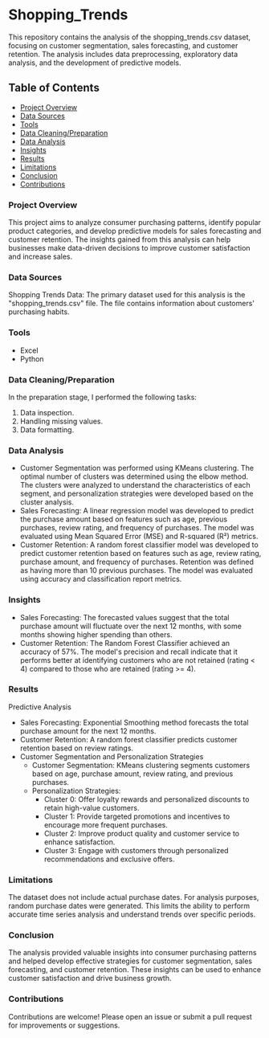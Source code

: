 # Shopping_Trends
This repository contains the analysis of the shopping_trends.csv dataset, focusing on customer segmentation, sales forecasting, and customer retention. The analysis includes data preprocessing, exploratory data analysis, and the development of predictive models.

## Table of Contents
- [Project Overview](#project-overview)
- [Data Sources](#data-sources)
- [Tools](#tools)
- [Data Cleaning/Preparation](data-cleaning-preparation)
- [Data Analysis](#data-analysis)
- [Insights](#insights)
- [Results](#results)
- [Limitations](#limitations)
- [Conclusion](#conclusion)
- [Contributions](#contributions)


### Project Overview
This project aims to analyze consumer purchasing patterns, identify popular product categories, and develop predictive models for sales forecasting and customer retention. The insights gained from this analysis can help businesses make data-driven decisions to improve customer satisfaction and increase sales.


### Data Sources
Shopping Trends Data: The primary dataset used for this analysis is the "shopping_trends.csv" file. The file contains information about customers' purchasing habits.

### Tools
- Excel
- Python

### Data Cleaning/Preparation
In the preparation stage, I performed the following tasks:
1. Data inspection.
2. Handling missing values.
3. Data formatting.

### Data Analysis
- Customer Segmentation was performed using KMeans clustering. The optimal number of clusters was determined using the elbow method. The clusters were analyzed to understand the characteristics of each segment, and personalization strategies were developed based on the cluster analysis.
- Sales Forecasting:
A linear regression model was developed to predict the purchase amount based on features such as age, previous purchases, review rating, and frequency of purchases. The model was evaluated using Mean Squared Error (MSE) and R-squared (R²) metrics.
- Customer Retention:
A random forest classifier model was developed to predict customer retention based on features such as age, review rating, purchase amount, and frequency of purchases. Retention was defined as having more than 10 previous purchases. The model was evaluated using accuracy and classification report metrics.

### Insights
- Sales Forecasting: The forecasted values suggest that the total purchase amount will fluctuate over the next 12 months, with some months showing higher spending than others.
- Customer Retention: The Random Forest Classifier achieved an accuracy of 57%. The model's precision and recall indicate that it performs better at identifying customers who are not retained (rating < 4) compared to those who are retained (rating >= 4).


### Results
    
Predictive Analysis
- Sales Forecasting: Exponential Smoothing method forecasts the total purchase amount for the next 12 months.
- Customer Retention: A random forest classifier predicts customer retention based on review ratings.
- Customer Segmentation and Personalization Strategies
    - Customer Segmentation: KMeans clustering segments customers based on age, purchase amount, review rating, and previous purchases.
    - Personalization Strategies:
         - Cluster 0: Offer loyalty rewards and personalized discounts to retain high-value customers.
         - Cluster 1: Provide targeted promotions and incentives to encourage more frequent purchases.
         - Cluster 2: Improve product quality and customer service to enhance satisfaction.
         - Cluster 3: Engage with customers through personalized recommendations and exclusive offers.

### Limitations

The dataset does not include actual purchase dates. For analysis purposes, random purchase dates were generated. This limits the ability to perform accurate time series analysis and understand trends over specific periods.

### Conclusion
The analysis provided valuable insights into consumer purchasing patterns and helped develop effective strategies for customer segmentation, sales forecasting, and customer retention. These insights can be used to enhance customer satisfaction and drive business growth.

### Contributions
Contributions are welcome! Please open an issue or submit a pull request for improvements or suggestions.

